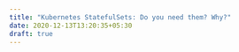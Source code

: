 ```yaml
---
title: "Kubernetes StatefulSets: Do you need them? Why?"
date: 2020-12-13T13:20:35+05:30
draft: true
---
```

